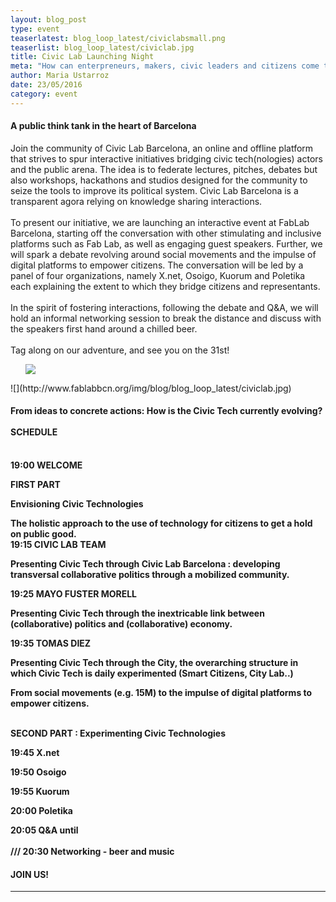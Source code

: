 ```yaml
---
layout: blog_post
type: event
teaserlatest: blog_loop_latest/civiclabsmall.png
teaserlist: blog_loop_latest/civiclab.jpg
title: Civic Lab Launching Night
meta: "How can enterpreneurs, makers, civic leaders and citizens come together with new projects? How collaborative economy is fundamentally linked to collaborative politics? How can civic tech help citizens to make public administration innovate in public policy? This and more is what Civic Lab is going to present next 31st of May at Fab Lab Barcelona."
author: Maria Ustarroz
date: 23/05/2016
category: event
---
```



<h4>A public think tank in the heart of Barcelona</h4>

Join the community of Civic Lab Barcelona, an online and offline platform that strives to spur interactive initiatives bridging civic tech(nologies) actors and the public arena. The idea is to federate lectures, pitches, debates but also workshops, hackathons and studios designed for the community to seize the tools to improve its political system. Civic Lab Barcelona is a transparent agora relying on knowledge sharing interactions. <br>
<br>
To present our initiative, we are launching an interactive event at FabLab Barcelona, starting off the conversation with other stimulating and inclusive platforms such as Fab Lab, as well as engaging guest speakers. Further, we will spark a debate revolving around social movements and the impulse of digital platforms to empower citizens. The conversation will be led by a panel of four organizations, namely X.net, Osoigo, Kuorum and Poletika each explaining the extent to which they bridge citizens and representants.<br>
<br>
In the spirit of fostering interactions, following the debate and Q&A, we will hold an informal networking session to break the distance and discuss with the speakers first hand around a chilled beer.<br>
<br>
Tag along on our adventure, and see you on the 31st! 

<ul><img src= "http://www.fablabbcn.org/img/blog/blog_loop_latest/civiclab.jpg" align="middle"> </img></ul>
![](http://www.fablabbcn.org/img/blog/blog_loop_latest/civiclab.jpg)

<h4>From ideas to concrete actions: How is the Civic Tech currently evolving?<br>
<br>
SCHEDULE</h4>
<br>
<strong>19:00 WELCOME

<strong>FIRST PART </strong>

<strong>Envisioning Civic Technologies</strong><br>

The holistic approach to the use of technology for citizens to get a hold on public good.
<br>
<strong>19:15 CIVIC LAB TEAM</strong><br>

Presenting Civic Tech through Civic Lab Barcelona : developing transversal collaborative politics through a mobilized community.<br>

<strong>19:25 MAYO FUSTER MORELL </strong><br>

Presenting Civic Tech through the inextricable link between (collaborative) politics and (collaborative) economy.

<strong>19:35 TOMAS DIEZ</strong><br>

Presenting Civic Tech through the City, the overarching structure in which Civic Tech is daily experimented (Smart Citizens, City Lab..)<br>

From social movements (e.g. 15M) to the impulse of digital platforms to empower citizens.<br>

<br>
<strong>SECOND PART : Experimenting Civic Technologies</strong>

<strong>19:45 X.net</strong><br>

<strong>19:50 Osoigo</strong><br>

<strong>19:55 Kuorum</strong><br>

<strong>20:00 Poletika</strong><br>

<strong>20:05 Q&A until </strong><br>
<br>
<strong>/// 20:30 Networking - beer and music</strong>


<h4>JOIN US!</h4>


---